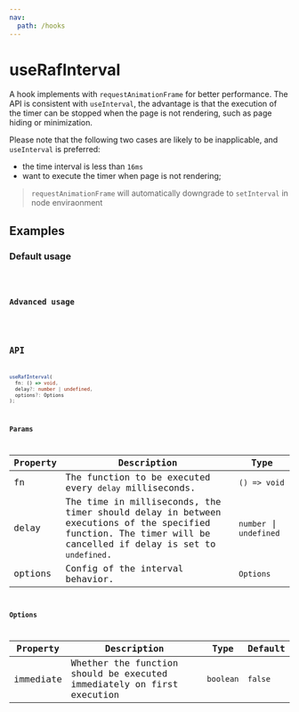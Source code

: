 ```yaml
---
nav:
  path: /hooks
---
```


# useRafInterval

A hook implements with `requestAnimationFrame` for better performance. The API is consistent with `useInterval`, the advantage is that the execution of the timer can be stopped when the page is not rendering, such as page hiding or minimization. 

Please note that the following two cases are likely to be inapplicable, and `useInterval` is preferred:
- the time interval is less than `16ms`
- want to execute the timer when page is not rendering;

> `requestAnimationFrame` will automatically downgrade to `setInterval` in node enviraonment

## Examples

### Default usage

<code src="./demo/demo1.tsx" />

### Advanced usage

<code src="./demo/demo2.tsx" />

## API

```typescript
useRafInterval(
  fn: () => void, 
  delay?: number | undefined, 
  options?: Options
);
```

### Params

| Property | Description                                                                                                                                                   | Type                    |
|----------|---------------------------------------------------------------------------------------------------------------------------------------------------------------|-------------------------|
| fn       | The function to be executed every `delay` milliseconds.                                                                                                       | `() => void`            |
| delay    | The time in milliseconds, the timer should delay in between executions of the specified function. The timer will be cancelled if delay is set to `undefined`. | `number` \| `undefined` |
| options  | Config of the interval behavior.                                                                                                                              | `Options`               |


### Options

| Property  | Description                                                            | Type      | Default |
|-----------|------------------------------------------------------------------------|-----------|---------|
| immediate | Whether the function should be executed immediately on first execution | `boolean` | `false` |
